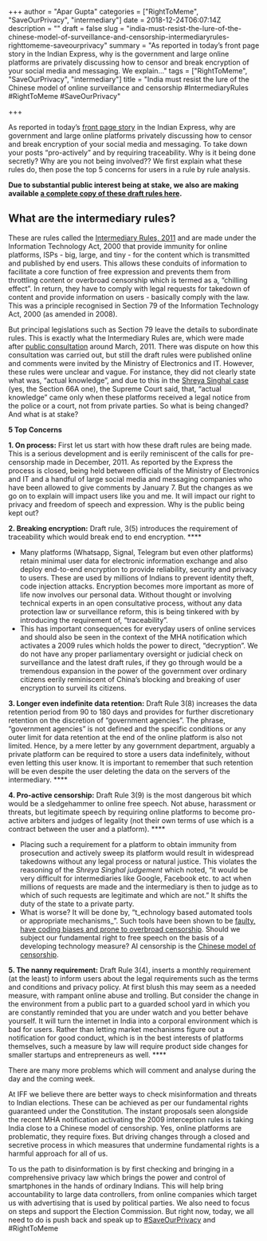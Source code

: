 +++
author = "Apar Gupta"
categories = ["RightToMeme", "SaveOurPrivacy", "intermediary"]
date = 2018-12-24T06:07:14Z
description = ""
draft = false
slug = "india-must-resist-the-lure-of-the-chinese-model-of-surveillance-and-censorship-intermediaryrules-righttomeme-saveourprivacy"
summary = "As reported in today’s front page story in the Indian Express, why is the government and large online platforms are privately discussing how  to censor and break encryption of your social media and messaging. We explain..."
tags = ["RightToMeme", "SaveOurPrivacy", "intermediary"]
title = "India must resist the lure of the Chinese model of online surveillance and censorship #IntermediaryRules #RightToMeme #SaveOurPrivacy"

+++


As reported in today’s [front page story](https://indianexpress.com/article/india/it-act-amendments-data-privacy-freedom-of-speech-fb-twitter-5506572/) in the Indian Express, why are government and large online platforms privately discussing how to censor and break encryption of your social media and messaging. To take down your posts “pro-actively” and by requiring traceability. Why is it being done secretly? Why are you not being involved?? We first explain what these rules do, then pose the top 5 concerns for users in a rule by rule analysis.

**Due to substantial public interest being at stake, we also are making available [a complete copy of these draft rules here](https://drive.google.com/file/d/1ong2rw-WeYzS-9eMNCP0R3yn9srfiXBb/view?usp=sharing).**

## What are the intermediary rules?

These are rules called the [Intermediary Rules, 2011](http://meity.gov.in/writereaddata/files/GSR314E_10511%281%29_0.pdf) and are made under the Information Technology Act, 2000 that provide immunity for online platforms, ISPs - big, large, and tiny - for the content which is transmitted and published by end users. This allows these conduits of information to facilitate a core function of free expression and prevents them from throttling content or overbroad censorship which is termed as a, “chilling effect”. In return, they have to comply with legal requests for takedown of content and provide information on users - basically comply with the law. This was a principle recognised in Section 79 of the Information Technology Act, 2000 (as amended in 2008).

But principal legislations such as Section 79 leave the details to subordinate rules. This is exactly what the Intermediary Rules are, which were made after [public consultation](https://iltb.net/comments-on-draft-intermediaries-guidelines-2011-1cdfd4d53bc2) around March, 2011. There was dispute on how this consultation was carried out, but still the draft rules were published online and comments were invited by the Ministry of Electronics and IT. However, these rules were unclear and vague. For instance, they did not clearly state what was, “actual knowledge”, and due to this in the [Shreya Singhal case](https://indiankanoon.org/doc/110813550/) (yes, the Section 66A one), the Supreme Court said, that, “actual knowledge” came only when these platforms received a legal notice from the police or a court, not from private parties. So what is being changed? And what is at stake?

**5 Top Concerns**

**1. On process:** First let us start with how these draft rules are being made. This is a serious development and is eerily reminiscent of the calls for pre-censorship made in December, 2011. As reported by the Express the process is closed, being held between officials of the Ministry of Electronics and IT and a handful of large social media and messaging companies who have been allowed to give comments by January 7. But the changes as we go on to explain will impact users like you and me. It will impact our right to privacy and freedom of speech and expression. Why is the public being kept out?

**2. Breaking encryption:** Draft rule, 3(5) introduces the requirement of traceability which would break end to end encryption.  ****

* Many platforms (Whatsapp, Signal, Telegram but even other platforms) retain minimal user data for electronic information exchange and also deploy end-to-end encryption to provide reliability, security and privacy to users. These are used by millions of Indians to prevent identity theft, code injection attacks. Encryption becomes more important as more of life now involves our personal data. Without thought or involving technical experts in an open consultative process, without any data protection law or surveillance reform, this is being tinkered with by introducing the requirement of, “traceability”.
* This has important consequences for everyday users of online services and should also be seen in the context of the MHA notification which activates a 2009 rules which holds the power to direct, “decryption”. We do not have any proper parliamentary oversight or judicial check on surveillance and the latest draft rules, if they go through would be a tremendous expansion in the power of the government over ordinary citizens eerily reminiscent of China’s blocking and breaking of user encryption to surveil its citizens.

**3. Longer even indefinite data retention:** Draft Rule 3(8) increases the data retention period from 90 to 180 days and provides for further discretionary retention on the discretion of “government agencies”. The phrase, “government agencies” is not defined and the specific conditions or any outer limit for data retention at the end of the online platform is also not limited. Hence, by a mere letter by any government department, arguably a private platform can be required to store a users data indefinitely, without even letting this user know. It is important to remember that such retention will be even despite the user deleting the data on the servers of the intermediary.  ****

**4. Pro-active censorship:** Draft Rule 3(9) is the most dangerous bit which would be a sledgehammer to online free speech. Not abuse, harassment or threats, but legitimate speech by requiring online platforms to become pro-active arbiters and judges of legality (not their own terms of use which is a contract between the user and a platform).  ****

* Placing such a requirement for a platform to obtain immunity from prosecution and actively sweep its platform would result in widespread takedowns without any legal process or natural justice. This violates the reasoning of the _Shreya Singhal judgement_ which noted, “it would be very difficult for intermediaries like Google, Facebook etc. to act when millions of requests are made and the intermediary is then to judge as to which of such requests are legitimate and which are not.” It shifts the duty of the state to a private party.
* What is worse? It will be done by, “t_echnology based automated tools or appropriate mechanisms_”. Such tools have been shown to be [faulty, have coding biases and prone to overbroad censorship](https://freedex.org/wp-content/blogs.dir/2015/files/2018/10/AI-and-FOE-GA.pdf). Should we subject our fundamental right to free speech on the basis of a developing technology measure? AI censorship is the [Chinese model of censorship](https://www.ft.com/content/9728b178-59b4-11e8-bdb7-f6677d2e1ce8).

**5. The nanny requirement:** Draft Rule 3(4), inserts a monthly requirement (at the least) to inform users about the legal requirements such as the terms and conditions and privacy policy. At first blush this may seem as a needed measure, with rampant online abuse and trolling. But consider the change in the environment from a public part to a guarded school yard in which you are constantly reminded that you are under watch and you better behave yourself. It will turn the internet in India into a corporal environment which is bad for users. Rather than letting market mechanisms figure out a notification for good conduct, which is in the best interests of platforms themselves, such a measure by law will require product side changes for smaller startups and entrepreneurs as well.  ****

There are many more problems which will comment and analyse during the day and the coming week.

At IFF we believe there are better ways to check misinformation and threats to Indian elections. These can be achieved as per our fundamental rights guaranteed under the Constitution. The instant proposals seen alongside the recent MHA notification activating the 2009 interception rules is taking India close to a Chinese model of censorship. Yes, online platforms are problematic, they require fixes. But driving changes through a closed and secretive process in which measures that undermine fundamental rights is a harmful approach for all of us.

To us the path to disinformation is by first checking and bringing in a comprehensive privacy law which brings the power and control of smartphones in the hands of ordinary Indians. This will help bring accountability to large data controllers, from online companies which target us with advertising that is used by political parties. We also need to focus on steps and support the Election Commission. But right now, today, we all need to do is push back and speak up to [#SaveOurPrivacy](http://saveourprivacy.in/) and #RightToMeme

